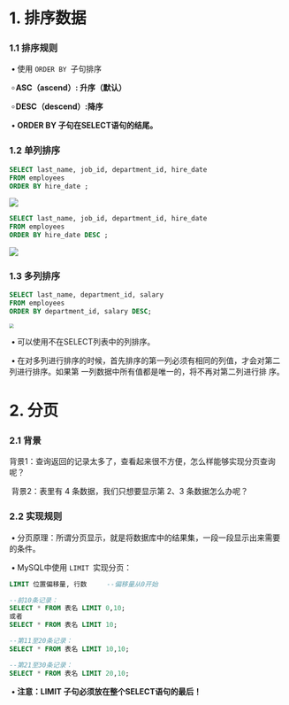 # 1.	排序数据

### 1.1	排序规则

​	**•**	使用 `ORDER BY `子句排序

​		৹	**ASC（ascend）: 升序（默认）**

​		৹	**DESC（descend）:降序**

​	**•**	**ORDER BY 子句在SELECT语句的结尾。**

### 1.2	单列排序

```sql
SELECT last_name, job_id, department_id, hire_date
FROM employees
ORDER BY hire_date ;
```

![](https://cdn.jsdelivr.net/gh/1140593732/MyImg/img/20220802212306.png)

```sql
SELECT last_name, job_id, department_id, hire_date
FROM employees
ORDER BY hire_date DESC ;
```

![](https://cdn.jsdelivr.net/gh/1140593732/MyImg/img/20220802212559.png)

### 1.3	多列排序

```sql
SELECT last_name, department_id, salary
FROM employees
ORDER BY department_id, salary DESC;
```

<img src="https://cdn.jsdelivr.net/gh/1140593732/MyImg/img/20220802212754.png" style="zoom: 50%;" />

​	**•**	可以使用不在SELECT列表中的列排序。

​	**•**	在对多列进行排序的时候，首先排序的第一列必须有相同的列值，才会对第二列进行排序。如果第 一列数据中所有值都是唯一的，将不再对第二列进行排		  序。



# 2.	分页

### 2.1	背景

​	背景1：查询返回的记录太多了，查看起来很不方便，怎么样能够实现分页查询呢？

​	背景2：表里有 4 条数据，我们只想要显示第 2、3 条数据怎么办呢？

### 2.2	实现规则

​	**•**	分页原理：所谓分页显示，就是将数据库中的结果集，一段一段显示出来需要的条件。

​	**•**	MySQL中使用 `LIMIT `实现分页：

```sql
LIMIT 位置偏移量, 行数		--偏移量从0开始
```

```sql
--前10条记录：
SELECT * FROM 表名 LIMIT 0,10;
或者
SELECT * FROM 表名 LIMIT 10;

--第11至20条记录：
SELECT * FROM 表名 LIMIT 10,10;

--第21至30条记录：
SELECT * FROM 表名 LIMIT 20,10;
```

​	**•**	**注意：LIMIT 子句必须放在整个SELECT语句的最后！**